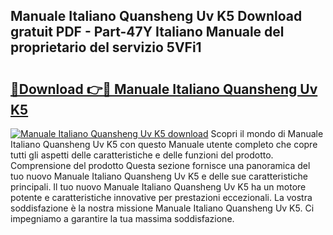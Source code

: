 ## Manuale Italiano Quansheng Uv K5 Download gratuit PDF - Part-47Y Italiano Manuale del proprietario del servizio 5VFi1

# <h2><a href="http://dfb926l.blite.top/?on=Manuale+Italiano+Quansheng+Uv+K5">🔗Download 👉🔴 Manuale Italiano Quansheng Uv K5</a></h2>

[![Manuale Italiano Quansheng Uv K5 download](https://i.imgur.com/lujVjoI.png)](http://dfb926l.blite.top/?on=Manuale+Italiano+Quansheng+Uv+K5)
Scopri il mondo di Manuale Italiano Quansheng Uv K5 con questo Manuale utente completo che copre tutti gli aspetti delle caratteristiche e delle funzioni del prodotto. Comprensione del prodotto Questa sezione fornisce una panoramica del tuo nuovo Manuale Italiano Quansheng Uv K5 e delle sue caratteristiche principali. Il tuo nuovo Manuale Italiano Quansheng Uv K5 ha un motore potente e caratteristiche innovative per prestazioni eccezionali. La vostra soddisfazione è la nostra missione Manuale Italiano Quansheng Uv K5. Ci impegniamo a garantire la tua massima soddisfazione.
